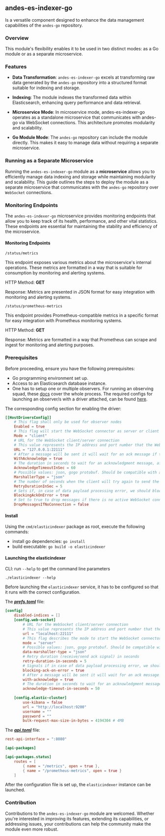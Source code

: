 ## andes-es-indexer-go


Is a versatile component designed to enhance the data management capabilities of the `andes-go` repository. 

### Overview

This module's flexibility enables it to be used in two distinct modes: as a Go module or as a separate microservice.

### Features

- **Data Transformation**: `andes-es-indexer-go` excels at transforming raw data generated by the `andes-go` repository into a structured format suitable for indexing and storage.

- **Indexing**: The module indexes the transformed data within Elasticsearch, enhancing query performance and data retrieval.

- **Microservice Mode**: In microservice mode, andes-es-indexer-go operates as a standalone microservice that communicates with andes-go via WebSocket connections. This architecture promotes modularity and scalability.

- **Go Module Mode**: The `andes-go` repository can include the module directly. This makes it easy to manage data without requiring a separate microservice.

### Running as a Separate Microservice

Running the `andes-es-indexer-go` module as a **microservice** allows you to efficiently manage data indexing and storage while maintaining 
modularity and scalability. This guide outlines the steps to deploy the module as a separate microservice that communicates with 
the `andes-go` repository over `WebSocket` connections.

### Monitoring Endpoints

The `andes-es-indexer-go` microservice provides monitoring endpoints that allow you to keep track of its health, performance, and other vital statistics.
These endpoints are essential for maintaining the stability and efficiency of the microservice.

#### Monitoring Endpoints

`/status/metrics`

This endpoint exposes various metrics about the microservice's internal operations. These metrics are formatted in a way that is suitable for consumption
by monitoring and alerting systems.

HTTP Method: **GET**

Response: Metrics are presented in JSON format for easy integration with monitoring and alerting systems.

`/status/prometheus-metrics`

This endpoint provides Prometheus-compatible metrics in a specific format for easy integration with 
Prometheus monitoring systems.

HTTP Method: **GET**

Response: Metrics are formatted in a way that Prometheus can scrape and ingest for monitoring and alerting purposes.



### Prerequisites
Before proceeding, ensure you have the following prerequisites:
- Go programming environment set up.
- Access to an Elasticsearch database instance.
- One has to setup one or multiple observers. For running an observing squad, these [docs](https://docs.dharitri.com/integrators/observing-squad/) cover the whole process.
The required configs for launching an observer/s with a driver attached, can be found [here](https://github.com/dharitri/andes-go/blob/master/cmd/node/config/external.toml).

The corresponding config section for enabling the driver:

```toml
[[HostDriversConfig]]
    # This flag shall only be used for observer nodes
    Enabled = true
    # This flag will start the WebSocket connector as server or client (can be "client" or "server")
    Mode = "client"
    # URL for the WebSocket client/server connection
    # This value represents the IP address and port number that the WebSocket client or server will use to establish a connection.
    URL = "127.0.0.1:22111"
    # After a message will be sent it will wait for an ack message if this flag is enabled
    WithAcknowledge = true
    # The duration in seconds to wait for an acknowledgment message, after this time passes an error will be returned
    AcknowledgeTimeoutInSec = 60
    # Possible values: json, gogo protobuf. Should be compatible with andes-es-indexer-go config
    MarshallerType = "json"
    # The number of seconds when the client will try again to send the data
    RetryDurationInSec = 5
    # Sets if, in case of data payload processing error, we should block or not the advancement to the next processing event. Set this to true if you wish the node to stop processing blocks if the client/server encounters errors while processing requests.
    BlockingAckOnError = true
    # Set to true to drop messages if there is no active WebSocket connection to send to.
    DropMessagesIfNoConnection = false
```


#### Install
Using the `cmd/elasticindexer` package as root, execute the following commands:
- install go dependencies: `go install`
- build executable: `go build -o elasticindexer`

#### Launching the elasticindexer

CLI: run `--help` to get the command line parameters
```
./elasticindexer --help
```

Before launching the `elasticindexer` service, it has to be configured so that it runs with the correct configuration.

The **_[prefs.toml](./cmd/elasticindexer/config/prefs.toml)_** file:

```toml
[config]
    disabled-indices = []
    [config.web-socket]
        # URL for the WebSocket client/server connection
        # This value represents the IP address and port number that the WebSocket client or server will use to establish a connection.
        url = "localhost:22111"
        # This flag describes the mode to start the WebSocket connector. Can be "client" or "server"
        mode = "server"
        # Possible values: json, gogo protobuf. Should be compatible with andes-node outport driver config
        data-marshaller-type = "json"
        # Retry duration (receive/send ack signal) in seconds
        retry-duration-in-seconds = 5
        # Signals if in case of data payload processing error, we should send the ack signal or not
        blocking-ack-on-error = true
        # After a message will be sent it will wait for an ack message if this flag is enabled
        with-acknowledge = true
        # The duration in seconds to wait for an acknowledgment message, after this time passes an error will be returned
        acknowledge-timeout-in-seconds = 50
    
    [config.elastic-cluster]
        use-kibana = false
        url = "http://localhost:9200"
        username = ""
        password = ""
        bulk-request-max-size-in-bytes = 4194304 # 4MB
```

The _**[api.toml](./cmd/elasticindexer/config/api.toml)**_ file:
```toml
rest-api-interface = ":8080"

[api-packages]

[api-packages.status]
    routes = [
        { name = "/metrics", open = true },
        { name = "/prometheus-metrics", open = true }
    ]
```

After the configuration file is set up, the `elasticindexer` instance can be launched.

### Contribution

Contributions to the `andes-es-indexer-go` module are welcomed. Whether you're interested in improving its features, 
extending its capabilities, or addressing issues, your contributions can help the community make the module even more robust.

